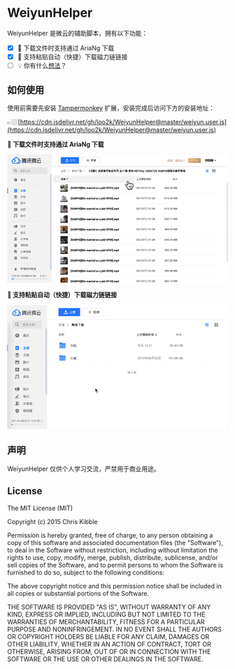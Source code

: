 # WeiyunHelper

WeiyunHelper 是微云的辅助脚本，拥有以下功能：

- [x] 🔗 下载文件时支持通过 AriaNg 下载
- [x] 🧲 支持粘贴自动（快捷）下载磁力链链接
- [ ] 💡 你有什么[想法](https://github.com/loo2k/WeiyunHelper/issues)？

## 如何使用

使用前需要先安装 [Tampermonkey](https://chrome.google.com/webstore/detail/tampermonkey/dhdgffkkebhmkfjojejmpbldmpobfkfo) 扩展，安装完成后访问下方的安装地址：

👉🏼[https://cdn.jsdelivr.net/gh/loo2k/WeiyunHelper@master/weiyun.user.js](https://cdn.jsdelivr.net/gh/loo2k/WeiyunHelper@master/weiyun.user.js)

**🔗 下载文件时支持通过 AriaNg 下载**

![aria2](./screenshots/aria2.gif)

**🧲 支持粘贴自动（快捷）下载磁力链链接**

![paste](./screenshots/paste-detect.gif)

## 声明

WeiyunHelper 仅供个人学习交流，严禁用于商业用途。

## License

The MIT License (MIT)

Copyright (c) 2015 Chris Kibble

Permission is hereby granted, free of charge, to any person obtaining a copy of this software and associated documentation files (the "Software"), to deal in the Software without restriction, including without limitation the rights to use, copy, modify, merge, publish, distribute, sublicense, and/or sell copies of the Software, and to permit persons to whom the Software is furnished to do so, subject to the following conditions:

The above copyright notice and this permission notice shall be included in all copies or substantial portions of the Software.

THE SOFTWARE IS PROVIDED "AS IS", WITHOUT WARRANTY OF ANY KIND, EXPRESS OR IMPLIED, INCLUDING BUT NOT LIMITED TO THE WARRANTIES OF MERCHANTABILITY, FITNESS FOR A PARTICULAR PURPOSE AND NONINFRINGEMENT. IN NO EVENT SHALL THE AUTHORS OR COPYRIGHT HOLDERS BE LIABLE FOR ANY CLAIM, DAMAGES OR OTHER LIABILITY, WHETHER IN AN ACTION OF CONTRACT, TORT OR OTHERWISE, ARISING FROM, OUT OF OR IN CONNECTION WITH THE SOFTWARE OR THE USE OR OTHER DEALINGS IN THE SOFTWARE.
